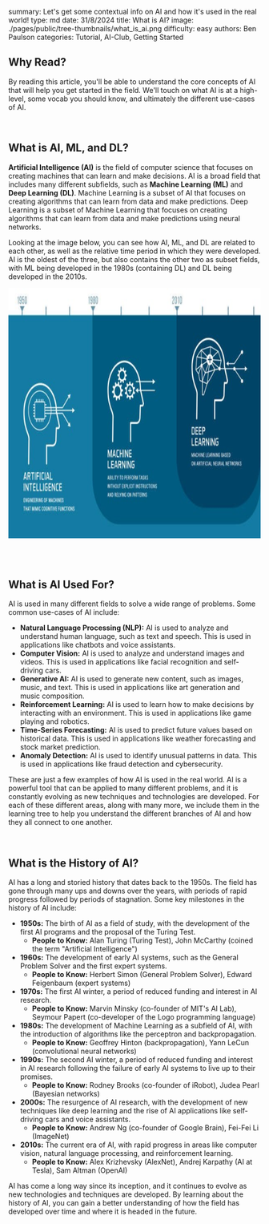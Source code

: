 summary: Let's get some contextual info on AI and how it's used in the real world!
type: md
date: 31/8/2024
title: What is AI?
image: ./pages/public/tree-thumbnails/what_is_ai.png
difficulty: easy
authors: Ben Paulson
categories: Tutorial, AI-Club, Getting Started

## Why Read?
By reading this article, you'll be able to understand the core concepts of AI that will help you get started in the field. We'll touch on what AI is at a high-level, some vocab you should know, and ultimately the different use-cases of AI.

<br/>

## What is AI, ML, and DL?
**Artificial Intelligence (AI)** is the field of computer science that focuses on creating machines that can learn and make decisions. AI is a broad field that includes many different subfields, such as **Machine Learning (ML)** and **Deep Learning (DL)**. Machine Learning is a subset of AI that focuses on creating algorithms that can learn from data and make predictions. Deep Learning is a subset of Machine Learning that focuses on creating algorithms that can learn from data and make predictions using neural networks.

Looking at the image below, you can see how AI, ML, and DL are related to each other, as well as the relative time period in which they were developed. AI is the oldest of the three, but also contains the other two as subset fields, with ML being developed in the 1980s (containing DL) and DL being developed in the 2010s.

<img src = './img/article_content/ai_ml_dl.jpeg' height = 500px><br/><br/>

<br/>

## What is AI Used For?
AI is used in many different fields to solve a wide range of problems. Some common use-cases of AI include:
* **Natural Language Processing (NLP):** AI is used to analyze and understand human language, such as text and speech. This is used in applications like chatbots and voice assistants.
* **Computer Vision:** AI is used to analyze and understand images and videos. This is used in applications like facial recognition and self-driving cars.
* **Generative AI:** AI is used to generate new content, such as images, music, and text. This is used in applications like art generation and music composition.
* **Reinforcement Learning:** AI is used to learn how to make decisions by interacting with an environment. This is used in applications like game playing and robotics.
* **Time-Series Forecasting:** AI is used to predict future values based on historical data. This is used in applications like weather forecasting and stock market prediction.
* **Anomaly Detection:** AI is used to identify unusual patterns in data. This is used in applications like fraud detection and cybersecurity.

These are just a few examples of how AI is used in the real world. AI is a powerful tool that can be applied to many different problems, and it is constantly evolving as new techniques and technologies are developed. For each of these different areas, along with many more, we include them in the learning tree to help you understand the different branches of AI and how they all connect to one another.

<br/>

## What is the History of AI?
AI has a long and storied history that dates back to the 1950s. The field has gone through many ups and downs over the years, with periods of rapid progress followed by periods of stagnation. Some key milestones in the history of AI include:
* **1950s:** The birth of AI as a field of study, with the development of the first AI programs and the proposal of the Turing Test.
    * **People to Know:** Alan Turing (Turing Test), John McCarthy (coined the term "Artificial Intelligence")
* **1960s:** The development of early AI systems, such as the General Problem Solver and the first expert systems.
    * **People to Know:** Herbert Simon (General Problem Solver), Edward Feigenbaum (expert systems)
* **1970s:** The first AI winter, a period of reduced funding and interest in AI research.
    * **People to Know:** Marvin Minsky (co-founder of MIT's AI Lab), Seymour Papert (co-developer of the Logo programming language)
* **1980s:** The development of Machine Learning as a subfield of AI, with the introduction of algorithms like the perceptron and backpropagation.
    * **People to Know:** Geoffrey Hinton (backpropagation), Yann LeCun (convolutional neural networks)
* **1990s:** The second AI winter, a period of reduced funding and interest in AI research following the failure of early AI systems to live up to their promises.
    * **People to Know:** Rodney Brooks (co-founder of iRobot), Judea Pearl (Bayesian networks)
* **2000s:** The resurgence of AI research, with the development of new techniques like deep learning and the rise of AI applications like self-driving cars and voice assistants.
    * **People to Know:** Andrew Ng (co-founder of Google Brain), Fei-Fei Li (ImageNet)
* **2010s:** The current era of AI, with rapid progress in areas like computer vision, natural language processing, and reinforcement learning.
    * **People to Know:** Alex Krizhevsky (AlexNet), Andrej Karpathy (AI at Tesla), Sam Altman (OpenAI)

AI has come a long way since its inception, and it continues to evolve as new technologies and techniques are developed. By learning about the history of AI, you can gain a better understanding of how the field has developed over time and where it is headed in the future.